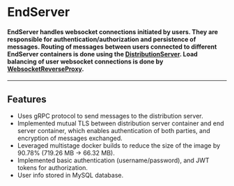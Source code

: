 # EndServer
#### EndServer handles websocket connections initiated by users. They are responsible for authentication/authorization and persistence of messages. Routing of messages between users connected to different EndServer containers is done using the [DistributionServer](https://github.com/Adarsh-Kmt/DistributionServer). Load balancing of user websocket connections is done by [WebsocketReverseProxy](https://github.com/Adarsh-Kmt/WebsocketReverseProxy).
---
## Features
- Uses gRPC protocol to send messages to the distribution server.
- Implemented mutual TLS between distribution server container and end server container, which enables authentication of both parties, and encryption of messages exchanged.
- Leveraged multistage docker builds to reduce the size of the image by 90.78% (719.26 MB -> 66.32 MB).
- Implemented basic authentication (username/password), and JWT tokens for authorization.
- User info stored in MySQL database.

